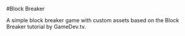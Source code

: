 #Block Breaker

A simple block breaker game with custom assets based on the Block Breaker tutorial by GameDev.tv.

